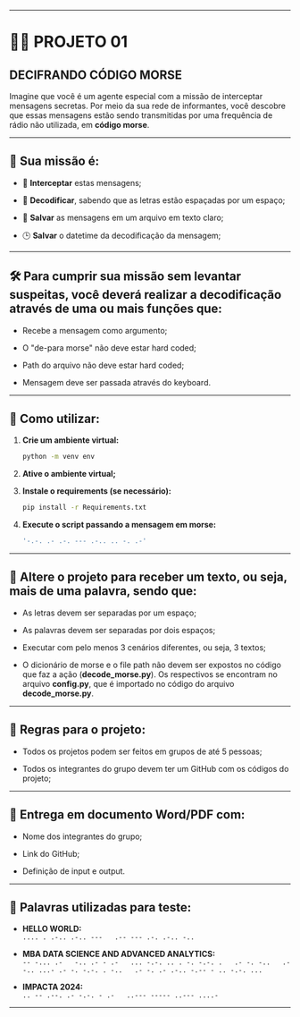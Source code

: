 
---

# 🕵️‍♂️ **PROJETO 01**  
## DECIFRANDO CÓDIGO MORSE

Imagine que você é um agente especial com a missão de interceptar mensagens secretas. Por meio da sua rede de informantes, você descobre que essas mensagens estão sendo transmitidas por uma frequência de rádio não utilizada, em **código morse**.

---

## 🎯 **Sua missão é:**

- 📡 **Interceptar** estas mensagens;

- 🧩 **Decodificar**, sabendo que as letras estão espaçadas por um espaço;

- 💾 **Salvar** as mensagens em um arquivo em texto claro;

- 🕒 **Salvar** o datetime da decodificação da mensagem;

---

## 🛠️ **Para cumprir sua missão sem levantar suspeitas, você deverá realizar a decodificação através de uma ou mais funções que:**

- Recebe a mensagem como argumento;

- O "de-para morse" não deve estar hard coded;

- Path do arquivo não deve estar hard coded;

- Mensagem deve ser passada através do keyboard.

---

## 🚀 **Como utilizar:**

1. **Crie um ambiente virtual:**
   ```bash
   python -m venv env
   ```

2. **Ative o ambiente virtual;**

3. **Instale o requirements (se necessário):**
   ```bash
   pip install -r Requirements.txt
   ```

4. **Execute o script passando a mensagem em morse:**
   ```bash
   '-.-. .- .-. --- .-.. .. -. .-'
   ```

---

## 🔄 **Altere o projeto para receber um texto, ou seja, mais de uma palavra, sendo que:**

- As letras devem ser separadas por um espaço;
  
- As palavras devem ser separadas por dois espaços;

- Executar com pelo menos 3 cenários diferentes, ou seja, 3 textos;

- O dicionário de morse e o file path não devem ser expostos no código que faz a ação (**decode_morse.py**). Os respectivos se encontram no arquivo **config.py**, que é importado no código do arquivo **decode_morse.py**.

---

## 📜 **Regras para o projeto:**

- Todos os projetos podem ser feitos em grupos de até 5 pessoas;

- Todos os integrantes do grupo devem ter um GitHub com os códigos do projeto;

---

## 📄 **Entrega em documento Word/PDF com:**

- Nome dos integrantes do grupo;

- Link do GitHub;

- Definição de input e output.

---

## 🔡 **Palavras utilizadas para teste:**

- **HELLO WORLD:**  
  `.... . .-.. .-.. ---   .-- --- .-. .-.. -..`

- **MBA DATA SCIENCE AND ADVANCED ANALYTICS:**  
  `-- -... .-   -.. .- - .-   ... -.-. .. . -. -.-. .   .- -. -..   .- -.. ...- .- -. -.-. . -..   .- -. .- .-.. -.-- - .. -.-. ...`

- **IMPACTA 2024:**  
  `.. -- .--. .- -.-. - .-   ..--- ----- ..--- ....-`

---
